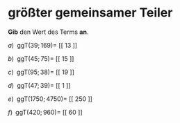 <!--
version:  0.0.1

language: de

@style
main > *:not(:last-child) {
  margin-bottom: 3rem;
}

input {
    text-align: center;
}

.flex-container {
    display: flex;
    flex-wrap: wrap;
    align-items: stretch;
    gap: 20px;
}

.flex-child {
    flex: 1;
    min-width: 350px;
    margin-right: 20px;
}

@media (max-width: 400px) {
    .flex-child {
        flex: 100%;
        margin-right: 0;
    }
}
@end

formula: \carry   \textcolor{red}{\scriptsize #1}
formula: \digit   \rlap{\carry{#1}}\phantom{#2}#2
formula: \permil  \text{‰}

import: https://raw.githubusercontent.com/LiaTemplates/Tikz-Jax/main/README.md

script: https://cdn.jsdelivr.net/gh/LiaTemplates/Tikz-Jax@main/dist/index.js


tags: ggT, leicht, sehr niedrig, Angeben

comment: Gib den größten gemeinsamen Teiler an.

author: Martin Lommatzsch

-->




# größter gemeinsamer Teiler


**Gib** den Wert des Terms **an**.




<section class="flex-container">

<div class="flex-child">

$a)\;\; \text{ggT}(39;169) =$ [[ 13  ]]

</div>

<div class="flex-child">

$b)\;\; \text{ggT}(45;75) =$ [[  15 ]]

</div>

<div class="flex-child">

$c)\;\; \text{ggT}(95;38) =$ [[ 19 ]]

</div>

<div class="flex-child">

$d)\;\; \text{ggT}(47;39) =$ [[  1  ]]

</div>

<div class="flex-child">

$e)\;\; \text{ggT}(1750;4750) =$ [[ 250 ]]

</div>

<div class="flex-child">

$f)\;\; \text{ggT}(420;960) =$ [[ 60  ]]

</div>

</section>